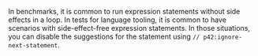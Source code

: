 In benchmarks, it is common to run expression statements without side effects in a loop. In tests for language tooling, it is common to have scenarios with side-effect-free expression statements. In those situations, you can disable the suggestions for the statement using `// p42:ignore-next-statement`.
